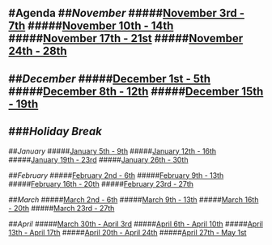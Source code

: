 #Agenda
##*November*
#####[November 3rd - 7th](november/week-one.md)
#####[November 10th - 14th](november/week-two.md)
#####[November 17th - 21st](november/week-three.md)
#####[November 24th - 28th](november/week-four.md)
---
##*December*
#####[December 1st - 5th](december/week-1.md)
#####[December 8th - 12th](december/week-2.md)
#####[December 15th - 19th](december/week-3.md)
---
###***Holiday Break***
---
##*January*
#####[January 5th - 9th](january/week-1.md)
#####[January 12th - 16th](january/week-2.md)
#####[January 19th - 23rd](january/week-3.md)
#####[January 26th - 30th](january/week-4.md)

##*February*
#####[February 2nd - 6th](february/week-1.md)
#####[February 9th - 13th](february/week-2.md)
#####[February 16th - 20th](february/week-3.md)
#####[February 23rd - 27th](february/week-4.md)


##*March*
#####[March 2nd - 6th](march/week-1.md)
#####[March 9th - 13th](march/week-2.md)
#####[March 16th - 20th](march/week-3.md)
#####[March 23rd - 27th](march/week-4.md)

##*April*
#####[March 30th - April 3rd](april/week-1.md)
#####[April 6th - April 10th](april/week-2.md)
#####[April 13th - April 17th](april/week-3.md)
#####[April 20th - April 24th](april/week-4.md)
#####[April 27th - May 1st](april/week-5.md)
